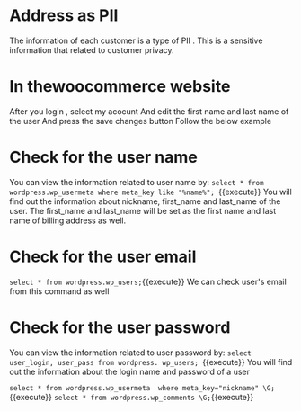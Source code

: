 # Address as PII
The information of each customer is a type of PII . This is a sensitive information that related to customer privacy.



# In thewoocommerce website
After you login , select my acocunt
And edit the first name and last name of the user
And press the save changes button
Follow the below example
# Check for the user name
You can view the information related to user name by:
 `select * from wordpress.wp_usermeta where meta_key like "%name%"; `{{execute}}
 You will find out the information about nickname, first_name  and last_name of the user.
 The first_name and last_name will be set as the first name and last name of billing address as well.

# Check for the user email

`select * from wordpress.wp_users;`{{execute}}
We can check user's email from this command as well



# Check for the user password
You can view the information related to user password by:
 `select user_login, user_pass from wordpress. wp_users; `{{execute}}
 You will find out the information about the login name and password of a user


 `select * from wordpress.wp_usermeta  where meta_key="nickname" \G;`{{execute}}
`select * from wordpress.wp_comments \G;`{{execute}}











